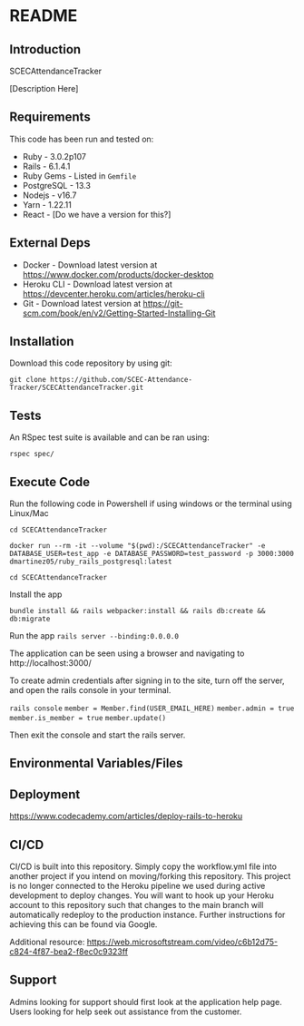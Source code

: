 # README

## Introduction ##

SCECAttendanceTracker

[Description Here]

## Requirements ##

This code has been run and tested on:

* Ruby - 3.0.2p107
* Rails - 6.1.4.1
* Ruby Gems - Listed in `Gemfile`
* PostgreSQL - 13.3
* Nodejs - v16.7
* Yarn - 1.22.11
* React - [Do we have a version for this?]


## External Deps  ##

* Docker - Download latest version at https://www.docker.com/products/docker-desktop
* Heroku CLI - Download latest version at https://devcenter.heroku.com/articles/heroku-cli
* Git - Download latest version at https://git-scm.com/book/en/v2/Getting-Started-Installing-Git

## Installation ##

Download this code repository by using git:

 `git clone https://github.com/SCEC-Attendance-Tracker/SCECAttendanceTracker.git`


## Tests ##

An RSpec test suite is available and can be ran using:

  `rspec spec/`

## Execute Code ##

Run the following code in Powershell if using windows or the terminal using Linux/Mac

  `cd SCECAttendanceTracker`

  `docker run --rm -it --volume "$(pwd):/SCECAttendanceTracker" -e DATABASE_USER=test_app -e DATABASE_PASSWORD=test_password -p 3000:3000 dmartinez05/ruby_rails_postgresql:latest`

  `cd SCECAttendanceTracker`

Install the app

  `bundle install && rails webpacker:install && rails db:create && db:migrate`

Run the app
  `rails server --binding:0.0.0.0`

The application can be seen using a browser and navigating to http://localhost:3000/

To create admin credentials after signing in to the site, turn off the server, and open the rails console in your terminal. 

 `rails console`
 `member = Member.find(USER_EMAIL_HERE)`
 `member.admin = true`
 `member.is_member = true`
 `member.update()`

Then exit the console and start the rails server.

## Environmental Variables/Files ##



## Deployment ##

https://www.codecademy.com/articles/deploy-rails-to-heroku


## CI/CD ##

CI/CD is built into this repository. Simply copy the workflow.yml file into another project if you intend on moving/forking this repository. This project is no longer connected to the Heroku pipeline we used during active development to deploy changes. You will want to hook up your Heroku account to this repository such that changes to the main branch will automatically redeploy to the production instance. Further instructions for achieving this can be found via Google.

Additional resource:
https://web.microsoftstream.com/video/c6b12d75-c824-4f87-bea2-f8ec0c9323ff

## Support ##

Admins looking for support should first look at the application help page.
Users looking for help seek out assistance from the customer.
